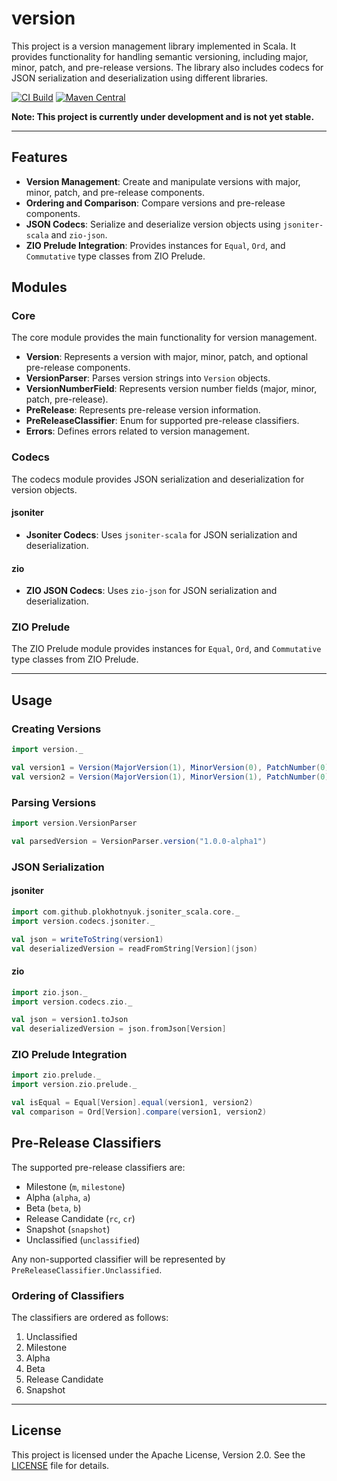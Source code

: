 # version

This project is a version management library implemented in Scala. It provides functionality for handling semantic
versioning, including major, minor, patch, and pre-release versions. The library also includes codecs for JSON
serialization and deserialization using different libraries.

[![CI Build](https://github.com/shuwariafrica/version/actions/workflows/build.yml/badge.svg)](https://github.com/shuwariafrica/version/actions/workflows)
[![Maven Central](https://img.shields.io/maven-central/v/africa.shuwari/version_3.svg?label=Maven%20Central)](https://search.maven.org/search?q=g:africa.shuwari%20AND%20a:version)

**Note: This project is currently under development and is not yet stable.**

_________________________

## Features

- **Version Management**: Create and manipulate versions with major, minor, patch, and pre-release components.
- **Ordering and Comparison**: Compare versions and pre-release components.
- **JSON Codecs**: Serialize and deserialize version objects using `jsoniter-scala` and `zio-json`.
- **ZIO Prelude Integration**: Provides instances for `Equal`, `Ord`, and `Commutative` type classes from ZIO Prelude.

## Modules

### Core

The core module provides the main functionality for version management.

- **Version**: Represents a version with major, minor, patch, and optional pre-release components.
- **VersionParser**: Parses version strings into `Version` objects.
- **VersionNumberField**: Represents version number fields (major, minor, patch, pre-release).
- **PreRelease**: Represents pre-release version information.
- **PreReleaseClassifier**: Enum for supported pre-release classifiers.
- **Errors**: Defines errors related to version management.

### Codecs

The codecs module provides JSON serialization and deserialization for version objects.

#### jsoniter

- **Jsoniter Codecs**: Uses `jsoniter-scala` for JSON serialization and deserialization.

#### zio

- **ZIO JSON Codecs**: Uses `zio-json` for JSON serialization and deserialization.

### ZIO Prelude

The ZIO Prelude module provides instances for `Equal`, `Ord`, and `Commutative` type classes from ZIO Prelude.

_________________________

## Usage

### Creating Versions

```scala
import version._

val version1 = Version(MajorVersion(1), MinorVersion(0), PatchNumber(0))
val version2 = Version(MajorVersion(1), MinorVersion(1), PatchNumber(0), PreRelease.alpha(PreReleaseNumber(1)))
```

### Parsing Versions

```scala
import version.VersionParser

val parsedVersion = VersionParser.version("1.0.0-alpha1")
```

### JSON Serialization

#### jsoniter

```scala
import com.github.plokhotnyuk.jsoniter_scala.core._
import version.codecs.jsoniter._

val json = writeToString(version1)
val deserializedVersion = readFromString[Version](json)
```

#### zio

```scala
import zio.json._
import version.codecs.zio._

val json = version1.toJson
val deserializedVersion = json.fromJson[Version]
```

### ZIO Prelude Integration

```scala
import zio.prelude._
import version.zio.prelude._

val isEqual = Equal[Version].equal(version1, version2)
val comparison = Ord[Version].compare(version1, version2)
```

## Pre-Release Classifiers

The supported pre-release classifiers are:

- Milestone (`m`, `milestone`)
- Alpha (`alpha`, `a`)
- Beta (`beta`, `b`)
- Release Candidate (`rc`, `cr`)
- Snapshot (`snapshot`)
- Unclassified (`unclassified`)

Any non-supported classifier will be represented by `PreReleaseClassifier.Unclassified`.

### Ordering of Classifiers

The classifiers are ordered as follows:

1. Unclassified
2. Milestone
3. Alpha
4. Beta
5. Release Candidate
6. Snapshot

_________________________

## License

This project is licensed under the Apache License, Version 2.0. See
the [LICENSE](https://www.apache.org/licenses/LICENSE-2.0) file for details.
